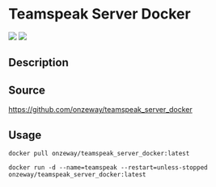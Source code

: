 # Teamspeak Server Docker

[![](https://images.microbadger.com/badges/version/onzeway/teamspeak_server_docker.svg)](http://microbadger.com/images/onzeway/teamspeak_server_docker "Get your own version badge on microbadger.com")
[![](https://images.microbadger.com/badges/image/onzeway/teamspeak_server_docker.svg)](http://microbadger.com/images/onzeway/teamspeak_server_docker "Get your own image badge on microbadger.com")

## Description

## Source
https://github.com/onzeway/teamspeak_server_docker

## Usage
```
docker pull onzeway/teamspeak_server_docker:latest
```

```
docker run -d --name=teamspeak --restart=unless-stopped onzeway/teamspeak_server_docker:latest
```
